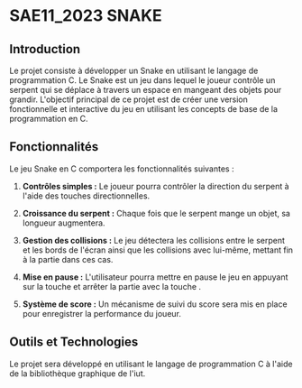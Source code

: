 # SAE11_2023 SNAKE

## Introduction

Le projet consiste à développer un Snake en utilisant le langage de programmation C. Le Snake est un jeu dans lequel le joueur contrôle un serpent qui se déplace à travers un espace en mangeant des objets pour grandir. L'objectif principal de ce projet est de créer une version fonctionnelle et interactive du jeu en utilisant les concepts de base de la programmation en C.

## Fonctionnalités

Le jeu Snake en C comportera les fonctionnalités suivantes :

1. **Contrôles simples :** Le joueur pourra contrôler la direction du serpent à l'aide des touches directionnelles.

2. **Croissance du serpent :** Chaque fois que le serpent mange un objet, sa longueur augmentera.

3. **Gestion des collisions :** Le jeu détectera les collisions entre le serpent et les bords de l'écran ainsi que les collisions avec lui-même, mettant fin à la partie dans ces cas.

4. **Mise en pause :** L'utilisateur pourra mettre en pause le jeu en appuyant sur la touche <ESPACE> et arrêter la partie avec la touche <ESC>.

5. **Système de score :** Un mécanisme de suivi du score sera mis en place pour enregistrer la performance du joueur.

## Outils et Technologies

Le projet sera développé en utilisant le langage de programmation C à l'aide de la bibliothèque graphique de l'iut.

